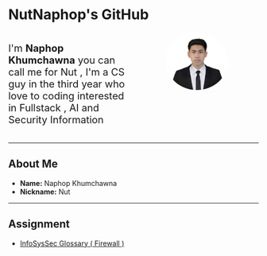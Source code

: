 <style>
        @media only screen and (max-width: 768px){
        .box {
            flex-direction: column;
        }
    }
</style>

# NutNaphop's GitHub

<div class='box' style="display : flex ; flex-direction : row ; gap : 5px ;">
    <div style="display : flex ; justify-content : center ; flex : 1 ; align-items : center">
        <p style="font-size : 1.25rem">I'm <b>Naphop Khumchawna</b> you can call me for Nut , 
                I'm a CS guy in the third year who love to coding interested in Fullstack , 
                AI and Security Information
        </p>
    </div>
    <div style ="flex : 1">
        <center>
           <img src="./img/IMG_3789.jpeg" style="width : 50% ; border-radius : 50% ; flex : 1" />
        </center>
    </div>
</div>

<!-- ![Naphop](./img/IMG_3789.jpeg) -->

---

## About Me

- **Name:** Naphop Khumchawna
- **Nickname:** Nut

---

## Assignment

- [InfoSysSec Glossary ( Firewall )](https://nutnaphop.github.io/firewall)
